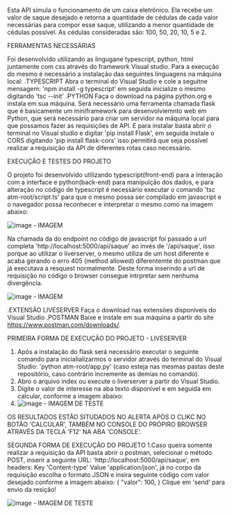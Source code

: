 Esta API simula o funcionamento de um caixa eletrônico. Ela recebe um valor de saque desejado e retorna a quantidade de cédulas de cada valor necessárias para compor esse saque, utilizando a menor quantidade de cédulas possível. As cédulas consideradas são: 100, 50, 20, 10, 5 e 2.

FERRAMENTAS NECESSÁRIAS

Foi desenvolvido utilizando as lingugane typescript, python, html juntamente com css através do framework Visual studio. Para a execução do mesmo é necessário a instalação das seguintes linguagens na máquina local:
  .TYPESCRIPT
  Abra o terminal do Visual Studio e cole a seguitne mensagem: 'npm install -g typescript' em seguida inicialize o mesmo digitando 'tsc --init'
  .PYTHON
  Faça o download na página  python.org e instala em sua máquina.
  Será necessário uma ferramenta chamada flask que é basicamente um miniframework para desenvolviemnto web em Python, que será necessário para criar um servidor na máquina local para que possamos fazer as requisições de API. E para instalar basta abrir o terminal no Visual studio e digitar 'pip install Flask', em seguida instale o CORS digitando 'pip install flask-cors' isso permitirá que seja possível realizar a requisição da API de diferentes rotas caso necessário.
  
EXECUÇÃO E TESTES DO PROJETO 

  O projeto foi desenvolvido utilizando typescript(front-end) para a interação com a interface e python(back-end) para manipulção dos dados, e para alteração no código de typescript é necessário executar o comando 'tsc atm-root/script.ts' para que o mesmo possa ser compilado em javascript e o navegador possa reconhecer e interpretar o mesmo como na imagem abaixo: 
  
  ![image](https://github.com/lucaslima520/desafio-atm/assets/70073731/1210267a-4a21-43d8-9d92-86648b2a5a55) - IMAGEM
  
  Na chamada da do endpoint no código de javascript foi passado a url completa 'http://localhost:5000/api/saque' ao invés de '/api/saque', isso porque ao utilizar o liverserver, o mesmo utiliza de um host diferente e acaba gerando o erro 405 (method allowed) diferentemte do postman que já executava a resquest normalmente. Deste forma inserindo a url de requisição no código o browser consegue intrpretar sem nenhuma divergência. 

  ![image](https://github.com/lucaslima520/desafio-atm/assets/70073731/fd720bc3-a709-4573-8a8d-e22a3c905293) - IMAGEM

  .EXTENSÃO LIVESERVER
  Faça o download nas extensões disponíveis do Visual Studio
  .POSTMAN
  Baixe e instale em sua máquina a partir do site https://www.postman.com/downloads/.

PRIMEIRA FORMA DE EXECUÇÃO DO PROJETO - LIVESERVER
  1. Após a instalação do flask será necessário executar o seguinte comando para inicialializarmos o servidor através do terminal do Visual Studio: 'python atm-root/app.py' (caso esteja nas mesmas pastas deste repositório, caso contrário incremente as demias no comando).
  2. Abro o arquivo index ou execute o liverserver a partir do Visual Studio.
  3. Digite o valor de interesse na aba texto disponível e em seguida em calcular, conforme a imagem abaixo:
  4. 
     ![image](https://github.com/lucaslima520/desafio-atm/assets/70073731/18ebae66-184c-4f72-beb7-ea6a0be163f3) - IMAGEM DE TESTE
     
OS RESULTADOS ESTÃO SITUDADOS NO ALERTA APÓS O CLIKC NO BOTÃO 'CALCULAR', TAMBÉM NO CONSOLE DO PRÓPIRO BROWSER ATRAVÉS DA TECLA 'F12' NA ABA 'CONSOLE'.

SEGUNDA FORMA DE EXECUÇÃO DO PROJETO
  1.Caso queira somente realizar a requisição da API basta abrir o postman, selecionar o método POST, inserir a seguinte URL: 'http://localhost:5000/api/saque', em headers: Key 'Content-type' Value 'application/json', já no corpo da requisição escolha o formato JSON e insira seguinte código com valor desejado conforme a imagem abaixo: 
{
    "valor": 100,
}
Clique em 'send' para envio da resição!

![image](https://github.com/lucaslima520/desafio-atm/assets/70073731/e7dcdfba-b9b2-4624-ad74-2fac40af7529) - IMAGEM DE TESTE


